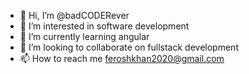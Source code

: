 - 👋 Hi, I’m @badCODERever
- 👀 I’m interested in software development
- 🌱 I’m currently learning angular
- 💞️ I’m looking to collaborate on fullstack development 
- 📫 How to reach me feroshkhan2020@gmail.com

<!---
badCODERever/badCODERever is a ✨ special ✨ repository because its `README.md` (this file) appears on your GitHub profile.
You can click the Preview link to take a look at your changes.
--->
